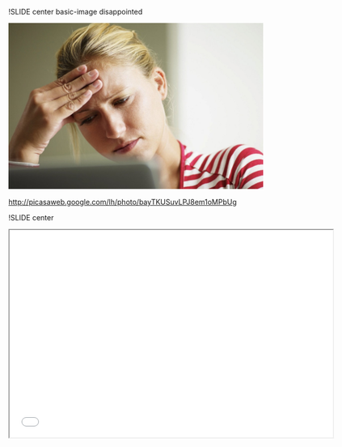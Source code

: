 !SLIDE center basic-image disappointed

![disappointed](disappointed.jpg)

http://picasaweb.google.com/lh/photo/bayTKUSuvLPJ8em1oMPbUg

!SLIDE center

<iframe title="YouTube video player" width="640" height="410"
src="file:///source/presentations/rubyconf11/act1-forests/twitter.mov" frameborder="1"
</iframe>

